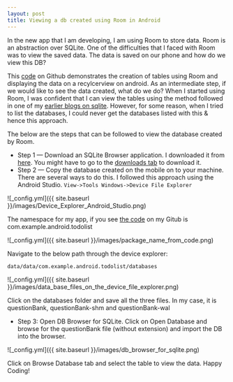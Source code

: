 ```yaml
---
layout: post
title: Viewing a db created using Room in Android
---
```


In the new app that I am developing, I am using Room to store data. Room is an abstraction over SQLite. One of the difficulties that I faced with Room was to view the saved data. The data is saved on our phone and how do we view this DB?

This [code](https://github.com/pyarisinghk/SampleCodes/tree/master/RoomWithoutLiveData) on Github demonstrates the creation of tables using Room and displaying the data on a recylcerview on android. As an intermediate step, if we would like to see the data created, what do we do?
When I started using Room, I was confident that I can view the tables using the method followed in one of my [earlier blogs on sqlite](https://medium.com/@pyarisingh/sqlite-cheat-sheet-cf0d6bc3f0c6). However, for some reason, when I tried to list the databases, I could never get the databases listed with this & hence this approach.

The below are the steps that can be followed to view the database created by Room. 
* Step 1 — Download an SQLite Browser application. I downloaded it from [here](https://sqlitebrowser.org/). You might have to go to the [downloads tab](https://sqlitebrowser.org/dl/) to download it.
* Step 2 — Copy the database created on the mobile on to your machine. There are several ways to do this. I followed this approach using the Android Studio.
 `View->Tools Windows->Device File Explorer `
 
 ![_config.yml]({{ site.baseurl }}/images/Device_Explorer_Android_Studio.png)
 
 The namespace for my app, if you see [the code](https://github.com/pyarisinghk/SampleCodes/tree/master/RoomWithoutLiveData) on my Gitub is com.example.android.todolist

 ![_config.yml]({{ site.baseurl }}/images/package_name_from_code.png)
 
 Navigate to the below path through the device explorer:

`data/data/com.example.android.todolist/databases`

 ![_config.yml]({{ site.baseurl }}/images/data_base_files_on_the_device_file_explorer.png)


Click on the databases folder and save all the three files. In my case, it is questionBank, questionBank-shm and questionBank-wal
* Step 3: Open DB Browser for SQLite.
Click on Open Database and browse for the questionBank file (without extension) and import the DB into the browser.

 ![_config.yml]({{ site.baseurl }}/images/db_browser_for_sqlite.png)
 
 Click on Browse Database tab and select the table to view the data.
Happy Coding!

